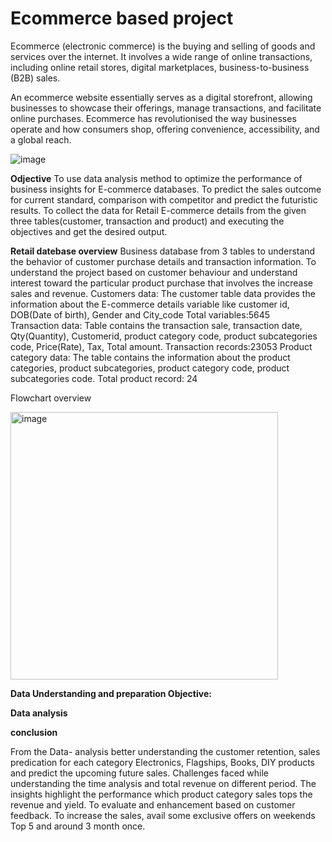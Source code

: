 # Ecommerce based project 

Ecommerce (electronic commerce) is the buying and selling of goods and services over the internet. It involves a wide range of online transactions, including online retail stores, digital marketplaces, business-to-business (B2B) sales.

An ecommerce website essentially serves as a digital storefront, allowing businesses to showcase their offerings, manage transactions, and facilitate online purchases. Ecommerce has revolutionised the way businesses operate and how consumers shop, offering convenience, accessibility, and a global reach.
 

![image](https://github.com/user-attachments/assets/78558d76-f4e8-479f-a9e0-3b03cd1e23e5)






**Odjective**
To use data analysis method to optimize the performance of business insights for E-commerce databases.
To predict the sales outcome for current standard, comparison with competitor and predict the futuristic results.
To collect the data for Retail E-commerce details from the given three tables(customer, transaction and product) and executing the objectives and get the desired output.

**Retail datebase overview**
Business database from 3 tables to understand the behavior of customer purchase  details and transaction information.
To understand the project based on customer behaviour and understand interest toward the particular product purchase that involves the increase sales and revenue.
Customers data: The customer table data provides the information about the E-commerce details variable like customer id, DOB(Date of birth), Gender and City_code 
Total variables:5645	
Transaction data: Table contains the transaction sale, transaction date, Qty(Quantity), Customerid, product category code, product subcategories code, Price(Rate), Tax, Total amount.
Transaction records:23053
Product category data: The table contains the information about the product categories, product subcategories, product category code, product subcategories code. Total product record: 24

 Flowchart overview

<img width="428" alt="image" src="https://github.com/user-attachments/assets/946fa5c0-658a-4d81-bfbf-2fb3ef35523d">

**Data Understanding and preparation
Objective:**

**Data analysis**



**conclusion**

From the Data- analysis better understanding the customer retention, sales predication for each category Electronics, Flagships, Books, DIY products and predict the upcoming future  sales.
Challenges faced while understanding the time analysis and total revenue on different period.
The insights highlight the performance which product category sales tops the revenue and yield.
To evaluate and enhancement based on customer feedback.
To increase the sales, avail some exclusive offers on weekends Top 5 and around 3 month once.





